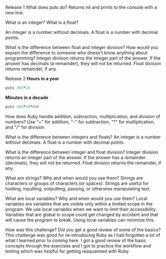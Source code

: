 Release 1
What does puts do? Returns nil and prints to the console with a new line.

What is an integer? What is a float? 

An integer is a number without decimals. A float is a number with decimal points.

What is the difference between float and integer division? How would you explain the difference to someone who doesn't know anything about programming? Integer division returns the integer part of the answer. If the answer has decimals (a remainder), they will not be returned. Float division returns remainder, if any.

Release 2
**Hours in a year**
```ruby
puts 365*24
```
**Minutes in a decade**
```ruby 
puts 365*24*600
```
How does Ruby handle addition, subtraction, multiplication, and division of numbers?
Use "+" for addition, "-" for subtraction, "*" for multiplication, and "/" for division.

What is the difference between integers and floats?
An integer is a number without decimals. A float is a number with decimal points.

What is the difference between integer and float division?
Integer division returns an integer part of the answer. If the answer has a remainder (decimals), they will not be returned. Float division returns the remainder, if any.

What are strings? Why and when would you use them? 
Strings are characters or groups of characters (or spaces). Strings are useful for holding, inputting, outputting, passing, or otherwise manipulating text.   

What are local variables? Why and when would you use them?
Local variables are variables that are visible only within a limited scope in the program. We use local variables when we want to limit their accessibility. Variables that are global in scope could get changed by accident and that will cause the program to break. Using local variables can minimize this.

How was this challenge? Did you get a good review of some of the basics?
This challenge was good for re-introducing Ruby as I had forgotten a lot of what I learned prior to coming here. I got a good review of the basic concepts through the exercises and I got to practice the workflow and testing which was helpful for getting reaquainted with Ruby.